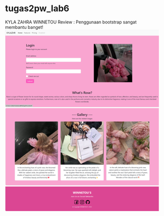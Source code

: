 # tugas2pw_lab6
KYLA ZAHRA WINNETOU
Review : Penggunaan bootstrap sangat membantu banget!
![Screenshot 1](ss1.png)
![Screenshot 2](ss2.png)
![Screenshot 3](ss3.png)
